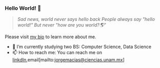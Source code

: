 ### Hello World! 👋
> *Sad news, world never says hello back*
> *People always say "hello world!" But never "how are you world?🌎"*

<!--
**UlmoMacias/UlmoMacias** is a ✨ _special_ ✨ repository because its `README.md` (this file) appears on your GitHub profile.
-->

Please visit [my bio](ulmomacias.github.io) to learn more about me.

- 🔭 I’m currently studying two BS: Computer Science, Data Science 
- 📫 How to reach me: You can reach me on [linkdIn](https://www.linkedin.com/in/ulmo-macias/),email[mailto:jorgemacias@ciencias.unam.mx]

